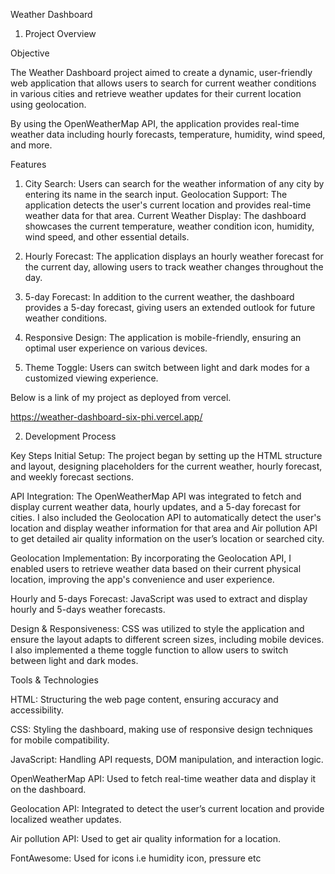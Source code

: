 Weather Dashboard
1. Project Overview

Objective

The Weather Dashboard project aimed to create a dynamic, user-friendly web application that allows users to search for current weather conditions in various cities and retrieve weather updates for their current location using geolocation.

 By using the OpenWeatherMap API, the application provides real-time weather data including hourly forecasts, temperature, humidity, wind speed, and more.

Features

1. City Search: Users can search for the weather information of any city by entering its name in the search input.
Geolocation Support: The application detects the user's current location and provides real-time weather data for that area.
Current Weather Display: The dashboard showcases the current temperature, weather condition icon, humidity, wind speed, and other essential details.

2. Hourly Forecast: The application displays an hourly weather forecast for the current day, allowing users to track weather changes throughout the day.

3. 5-day  Forecast: In addition to the current weather, the dashboard provides a 5-day forecast, giving users an extended outlook for future weather conditions.

4. Responsive Design: The application is mobile-friendly, ensuring an optimal user experience on various devices.

5. Theme Toggle: Users can switch between light and dark modes for a customized viewing experience.

Below is a link of my project as deployed from vercel.

https://weather-dashboard-six-phi.vercel.app/

2. Development Process

Key Steps
Initial Setup: The project began by setting up the HTML structure and layout, designing placeholders for the current weather, hourly forecast, and weekly forecast sections.

API Integration: The OpenWeatherMap API was integrated to fetch and display current weather data, hourly updates, and a 5-day forecast for cities. I also included the Geolocation API to automatically detect the user's location and display weather information for that area and Air pollution API to get detailed air quality information on the user’s location or searched city.

Geolocation Implementation: By incorporating the Geolocation API, I enabled users to retrieve weather data based on their current physical location, improving the app's convenience and user experience.

Hourly and 5-days  Forecast: JavaScript was used to extract and display hourly and 5-days weather forecasts.

Design & Responsiveness: CSS was utilized to style the application and ensure the layout adapts to different screen sizes, including mobile devices. I also implemented a theme toggle function to allow users to switch between light and dark modes.


Tools & Technologies

HTML: Structuring the web page content, 
ensuring  accuracy and accessibility.

CSS: Styling the dashboard, making use of responsive design techniques for mobile compatibility.

JavaScript: Handling API requests, DOM manipulation, and interaction logic.

OpenWeatherMap API: Used to fetch real-time weather data and display it on the dashboard.

Geolocation API: Integrated to detect the user’s current location and provide localized weather updates.

Air pollution API:  Used to get air quality information for a location.

FontAwesome: Used for icons  i.e humidity icon, pressure etc


